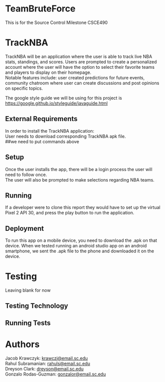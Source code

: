 # TeamBruteForce
This is for the Source Control Milestone CSCE490
# TrackNBA
TrackNBA will be an application where the user is able to track live NBA stats, standings, and scores.
Users are prompted to create a personalized account where the user will have the option to select
their favorite teams and players to display on their homepage. <br/>
Notable features include: user created predictions for future events, community chatroom where 
user can create discussions and post opinions on specific topics. <br/>

The google style guide we will be using for this project is https://google.github.io/styleguide/javaguide.html
## External Requirements
In order to install the TrackNBA application: <br/>
User needs to download corresponding TrackNBA apk file.  <br/>
##we need to put commands above <br/>

## Setup
Once the user installs the app, there will be a login process the user will need to follow once. <br/>
The user will also be prompted to make selections regarding NBA teams. <br/>

## Running
If a developer were to clone this report they would have to set up the virtual Pixel 2 API 30, and press 
the play button to run the application.

## Deployment
To run this app on a mobile device, you need to download the .apk on that device. 
When we tested running an android studio app on an android smartphone, we sent the .apk
file to the phone and downloaded it on the device.

# Testing

Leaving blank for now
## Testing Technology
## Running Tests
# Authors
Jacob Krawczyk: krawczj@email.sc.edu <br/>
Rahul Subramanian: rahuls@email.sc.edu <br/>
Dreyson Clark: dreyson@email.sc.edu <br/>
Gonzalo Rodas-Guzman: gonzalor@email.sc.edu <br/>
